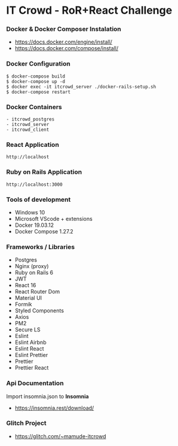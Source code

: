 # IT Crowd - RoR+React Challenge

### Docker & Docker Composer Instalation

- https://docs.docker.com/engine/install/
- https://docs.docker.com/compose/install/

### Docker Configuration

```
$ docker-compose build
$ docker-compose up -d
$ docker exec -it itcrowd_server ./docker-rails-setup.sh
$ docker-compose restart
```

### Docker Containers

```
- itcrowd_postgres
- itcrowd_server
- itcrowd_client
```

### React Application

```
http://localhost
```

### Ruby on Rails Application

```
http://localhost:3000
```

### Tools of development

- Windows 10
- Microsoft VScode + extensions
- Docker 19.03.12
- Docker Compose 1.27.2

### Frameworks / Libraries

- Postgres
- Nginx (proxy)
- Ruby on Rails 6
- JWT
- React 16
- React Router Dom
- Material UI
- Formik
- Styled Components
- Axios
- PM2
- Secure LS
- Eslint
- Eslint Airbnb
- Eslint React
- Eslint Prettier
- Prettier
- Prettier React

### Api Documentation

Import insomnia.json to **Insomnia**
- https://insomnia.rest/download/

###  Glitch Project
- https://glitch.com/~mamude-itcrowd
